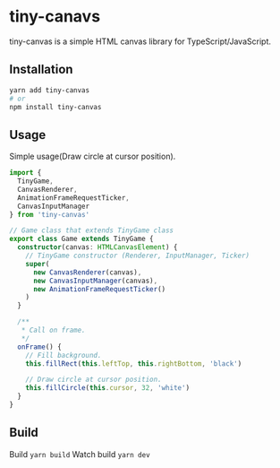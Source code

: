# tiny-canavs

tiny-canvas is a simple HTML canvas library for TypeScript/JavaScript.

## Installation

```bash
yarn add tiny-canvas
# or
npm install tiny-canvas
```

## Usage

Simple usage(Draw circle at cursor position).

```typescript
import {
  TinyGame,
  CanvasRenderer,
  AnimationFrameRequestTicker,
  CanvasInputManager
} from 'tiny-canvas'

// Game class that extends TinyGame class
export class Game extends TinyGame {
  constructor(canvas: HTMLCanvasElement) {
    // TinyGame constructor (Renderer, InputManager, Ticker)
    super(
      new CanvasRenderer(canvas),
      new CanvasInputManager(canvas),
      new AnimationFrameRequestTicker()
    )
  }

  /**
   * Call on frame.
   */
  onFrame() {
    // Fill background.
    this.fillRect(this.leftTop, this.rightBottom, 'black')

    // Draw circle at cursor position.
    this.fillCircle(this.cursor, 32, 'white')
  }
}

```

## Build

Build `yarn build`
Watch build `yarn dev`
